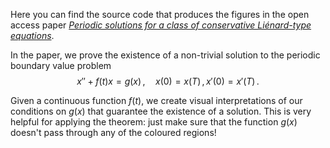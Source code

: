 Here you can find the source code that produces the figures in the open access paper 
*[Periodic solutions for a class of conservative Liénard-type equations](https://www.4open-sciences.org/articles/fopen/pdf/2019/01/fopen180047.pdf)*.

In the paper, we prove the existence of a non-trivial solution to the periodic boundary value problem
$$
x'' + f(t)x = g(x) \,, \quad x(0) = x(T)\,, x'(0) = x'(T) \,.
$$

Given a continuous function $f(t)$, we create visual interpretations of our conditions on $g(x)$ that guarantee the existence of a solution.
This is very helpful for applying the theorem: just make sure that the function $g(x)$ doesn't pass through any of the coloured regions!
